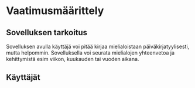 # Vaatimusmäärittely
## Sovelluksen tarkoitus
Sovelluksen avulla käyttäjä voi pitää kirjaa mielialoistaan päiväkirjatyylisesti, mutta helpommin.
Sovelluksella voi seurata mielialojen yhteenvetoa ja kehittymistä esim viikon, kuukauden tai
vuoden aikana.
## Käyttäjät

